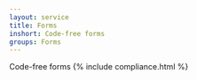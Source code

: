 ```yaml
---
layout: service
title: Forms
inshort: Code-free forms
groups: Forms
---
```

Code-free forms
{% include compliance.html %}
